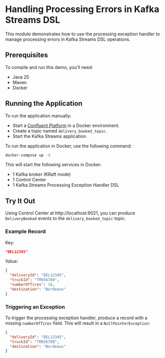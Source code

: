 # Handling Processing Errors in Kafka Streams DSL

This module demonstrates how to use the processing exception handler to manage processing errors in Kafka Streams DSL operations.

## Prerequisites

To compile and run this demo, you’ll need:

- Java 25
- Maven
- Docker

## Running the Application

To run the application manually:

- Start a [Confluent Platform](https://docs.confluent.io/platform/current/quickstart/ce-docker-quickstart.html#step-1-download-and-start-cp) in a Docker environment.
- Create a topic named `delivery_booked_topic`.
- Start the Kafka Streams application.

To run the application in Docker, use the following command:

```bash
docker-compose up -d
```

This will start the following services in Docker:

- 1 Kafka broker (KRaft mode)
- 1 Control Center
- 1 Kafka Streams Processing Exception Handler DSL

## Try It Out

Using Control Center at http://localhost:9021, you can produce `DeliveryBooked` events to the `delivery_booked_topic` topic.

### Example Record

Key:

```json
"DEL12345"
```

Value:

```json
{
  "deliveryId": "DEL12345",
  "truckId": "TRK56789",
  "numberOfTires": 18,
  "destination": "Bordeaux"
}
```

### Triggering an Exception

To trigger the processing exception handler, produce a record with a missing `numberOfTires` field. This will result in a `NullPointerException`:

```json
{
  "deliveryId": "DEL12345",
  "truckId": "TRK56789",
  "destination": "Bordeaux"
}
```

